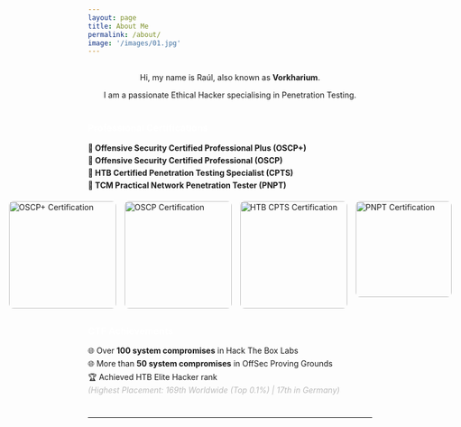 ```yaml
---
layout: page
title: About Me
permalink: /about/
image: '/images/01.jpg'
---
```

<div style="text-align: center; margin-top: 30px;">
  <p>Hi, my name is Raúl, also known as <strong>Vorkharium</strong>.</p>
  <p>I am a passionate Ethical Hacker specialising in Penetration Testing.</p>
</div>

<div style="margin-top: 40px;">
  <h3 style="color: #ffffff;">Professional Certifications</h3>
  <ul style="list-style: none; padding: 0; margin: 0;">
    <li style="margin: 5px 0; font-weight: bold;">🔺 Offensive Security Certified Professional Plus (OSCP+)</li>
    <li style="margin: 5px 0; font-weight: bold;">🔺 Offensive Security Certified Professional (OSCP)</li>
    <li style="margin: 5px 0; font-weight: bold;">🔺 HTB Certified Penetration Testing Specialist (CPTS)</li>
    <li style="margin: 5px 0; font-weight: bold;">🔺 TCM Practical Network Penetration Tester (PNPT)</li>
  </ul>
</div>

<div class="gallery-box" style="display: flex; justify-content: center; gap: 15px; margin-top: 20px;">
  <img src="{{site.baseurl}}/images/OSCP_Plus.png" alt="OSCP+ Certification" style="height: 190px; border-radius: 8px;">
  <img src="{{site.baseurl}}/images/OSCP.png" alt="OSCP Certification" style="height: 190px; border-radius: 8px;">
  <img src="{{site.baseurl}}/images/CPTS.png" alt="HTB CPTS Certification" style="height: 190px; border-radius: 8px;">
  <img src="{{site.baseurl}}/images/PNPT.png" alt="PNPT Certification" style="height: 170px; border-radius: 8px;">
</div>

<div style="margin-top: 30px;">
  <h3 style="color: #ffffff;">CTF Achievements</h3>
  <ul style="list-style: none; padding: 0; margin: 0;">
    <li style="margin: 5px 0;">🌐 Over <strong>100 system compromises</strong> in Hack The Box Labs</li>
    <li style="margin: 5px 0;">🌐 More than <strong>50 system compromises</strong> in OffSec Proving Grounds</li>
    <li style="margin: 5px 0;">🏆 Achieved HTB Elite Hacker rank  
       <br><span style="font-style: italic; color: #bbb;">(Highest Placement: 169th Worldwide (Top 0.1%) | 17th in Germany)</span>
    </li>
  </ul>
</div>

<hr style="margin-top: 40px;">
